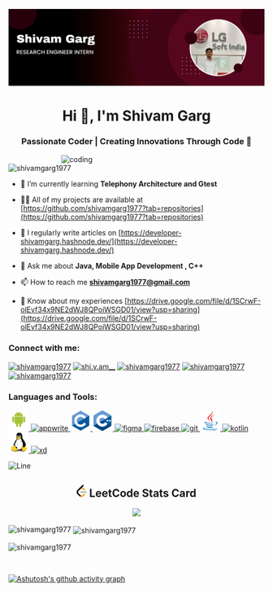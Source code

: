 ![logo](https://github.com/shivamgarg1977/shivamgarg1977/blob/main/Black%20and%20Red%20Gradient%20Professional%20LinkedIn%20Banner.png)

<h1 align="center">Hi 👋, I'm Shivam Garg</h1>
<h3 align="center">Passionate Coder | Creating Innovations Through Code 🚀</h3>

<img align="right" alt="coding" width="400" src="https://www.synacktiv.com/sites/default/files/2020-02/RESERVE-DEVELOPEMENT-large.gif">

<p align="left"> <img src="https://komarev.com/ghpvc/?username=shivamgarg1977&label=Profile%20views&color=0e75b6&style=flat" alt="shivamgarg1977" /> </p>

- 🌱 I’m currently learning **Telephony Architecture and Gtest**

- 👨‍💻 All of my projects are available at [https://github.com/shivamgarg1977?tab=repositories](https://github.com/shivamgarg1977?tab=repositories)

- 📝 I regularly write articles on [https://developer-shivamgarg.hashnode.dev/](https://developer-shivamgarg.hashnode.dev/)

- 💬 Ask me about **Java, Mobile App Development , C++**

- 📫 How to reach me **shivamgarg1977@gmail.com**

- 📄 Know about my experiences [https://drive.google.com/file/d/1SCrwF-olEvf34x9NE2dWJ8QPoiWSGD01/view?usp=sharing](https://drive.google.com/file/d/1SCrwF-olEvf34x9NE2dWJ8QPoiWSGD01/view?usp=sharing)

<h3 align="left">Connect with me:</h3>
<p align="left">
<a href="https://linkedin.com/in/shivamgarg1977" target="blank"><img align="center" src="https://raw.githubusercontent.com/rahuldkjain/github-profile-readme-generator/master/src/images/icons/Social/linked-in-alt.svg" alt="shivamgarg1977" height="30" width="40" /></a>
<a href="https://instagram.com/shi.v.am__" target="blank"><img align="center" src="https://raw.githubusercontent.com/rahuldkjain/github-profile-readme-generator/master/src/images/icons/Social/instagram.svg" alt="shi.v.am__" height="30" width="40" /></a>
<a href="https://www.hackerrank.com/shivamgarg1977" target="blank"><img align="center" src="https://raw.githubusercontent.com/rahuldkjain/github-profile-readme-generator/master/src/images/icons/Social/hackerrank.svg" alt="shivamgarg1977" height="30" width="40" /></a>
<a href="https://www.leetcode.com/shivamgarg1977" target="blank"><img align="center" src="https://raw.githubusercontent.com/rahuldkjain/github-profile-readme-generator/master/src/images/icons/Social/leet-code.svg" alt="shivamgarg1977" height="30" width="40" /></a>
<a href="https://www.hackerearth.com/shivamgarg1977" target="blank"><img align="center" src="https://raw.githubusercontent.com/rahuldkjain/github-profile-readme-generator/master/src/images/icons/Social/hackerearth.svg" alt="shivamgarg1977" height="30" width="40" /></a>
</p>






<h3 align="left">Languages and Tools:</h3>
<p align="left"> <a href="https://developer.android.com" target="_blank" rel="noreferrer"> <img src="https://raw.githubusercontent.com/devicons/devicon/master/icons/android/android-original-wordmark.svg" alt="android" width="40" height="40"/> </a> <a href="https://appwrite.io" target="_blank" rel="noreferrer"> <img src="https://www.vectorlogo.zone/logos/appwriteio/appwriteio-icon.svg" alt="appwrite" width="40" height="40"/> </a> <a href="https://www.cprogramming.com/" target="_blank" rel="noreferrer"> <img src="https://raw.githubusercontent.com/devicons/devicon/master/icons/c/c-original.svg" alt="c" width="40" height="40"/> </a> <a href="https://www.w3schools.com/cpp/" target="_blank" rel="noreferrer"> <img src="https://raw.githubusercontent.com/devicons/devicon/master/icons/cplusplus/cplusplus-original.svg" alt="cplusplus" width="40" height="40"/> </a> <a href="https://www.figma.com/" target="_blank" rel="noreferrer"> <img src="https://www.vectorlogo.zone/logos/figma/figma-icon.svg" alt="figma" width="40" height="40"/> </a> <a href="https://firebase.google.com/" target="_blank" rel="noreferrer"> <img src="https://www.vectorlogo.zone/logos/firebase/firebase-icon.svg" alt="firebase" width="40" height="40"/> </a> <a href="https://git-scm.com/" target="_blank" rel="noreferrer"> <img src="https://www.vectorlogo.zone/logos/git-scm/git-scm-icon.svg" alt="git" width="40" height="40"/> </a> <a href="https://www.java.com" target="_blank" rel="noreferrer"> <img src="https://raw.githubusercontent.com/devicons/devicon/master/icons/java/java-original.svg" alt="java" width="40" height="40"/> </a> <a href="https://kotlinlang.org" target="_blank" rel="noreferrer"> <img src="https://www.vectorlogo.zone/logos/kotlinlang/kotlinlang-icon.svg" alt="kotlin" width="40" height="40"/> </a> <a href="https://www.linux.org/" target="_blank" rel="noreferrer"> <img src="https://raw.githubusercontent.com/devicons/devicon/master/icons/linux/linux-original.svg" alt="linux" width="40" height="40"/> </a> <a href="https://www.adobe.com/products/xd.html" target="_blank" rel="noreferrer"> <img src="https://cdn.worldvectorlogo.com/logos/adobe-xd.svg" alt="xd" width="40" height="40"/> </a> </p>



<!-- LeetCode Stats Card ❤️ -->
![Line](https://user-images.githubusercontent.com/85225156/171937799-8fc9e255-9889-4642-9c92-6df85fb86e82.gif)
<h2 align="center"><img src="LeetCode.png" width="20px"> LeetCode Stats Card </h2>
<p align="center">
  <a href="https://leetcode.com/yadav621gzp" target="_blank">
    <img width=60% src="https://leetcode.card.workers.dev/?username=shivamgarg1977&theme=dark&extension=activity&border_radius=10"/>
  </a>
</p>

<p><img align="left" src="https://github-readme-stats.vercel.app/api/top-langs?username=shivamgarg1977&show_icons=true&locale=en&layout=compact" alt="shivamgarg1977" /></p>




<p>&nbsp;<img align="center" src="https://github-readme-stats.vercel.app/api?username=shivamgarg1977&show_icons=true&locale=en" alt="shivamgarg1977" /></p>

<p><img align="center" src="https://github-readme-streak-stats.herokuapp.com/?user=shivamgarg1977&" alt="shivamgarg1977" /></p>

<p align="center">&nbsp;

 [![Ashutosh's github activity graph](https://github-readme-activity-graph.vercel.app/graph?username=shivamgarg1977&bg_color=000000&color=08fd0c&line=00ebdb&point=ffbc05&area=true&hide_border=true)](https://github.com/ashutosh00710/github-readme-activity-graph)
</p>
